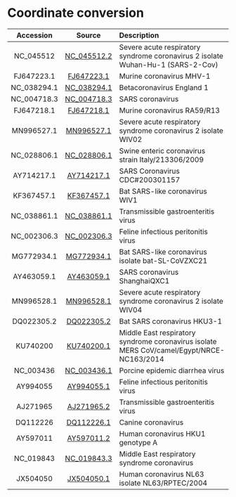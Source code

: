 


# Coordinate conversion

| Accession | Source | Description |
|:------:|:-----------:|:-----------|
| NC_045512 | [NC_045512.2](https://www.ncbi.nlm.nih.gov/nuccore/NC_045512.2)  | Severe acute respiratory syndrome coronavirus 2 isolate Wuhan-Hu-1 (SARS-2-Cov) |
| FJ647223.1 | [FJ647223.1](https://www.ncbi.nlm.nih.gov/nuccore/FJ647223.1) | Murine coronavirus MHV-1 |
| NC_038294.1 | [NC_038294.1](https://www.ncbi.nlm.nih.gov/nuccore/NC_038294) | Betacoronavirus England 1 |
| NC_004718.3 | [NC_004718.3](https://www.ncbi.nlm.nih.gov/nuccore/NC_004718.3) | SARS coronavirus |
| FJ647218.1 | [FJ647218.1](https://www.ncbi.nlm.nih.gov/nuccore/FJ647218) | Murine coronavirus RA59/R13 |
| MN996527.1 | [MN996527.1](https://www.ncbi.nlm.nih.gov/nuccore/MN996527.1) | Severe acute respiratory syndrome coronavirus 2 isolate WIV02 |
| NC_028806.1 | [NC_028806.1](https://www.ncbi.nlm.nih.gov/nuccore/NC_028806.1) | Swine enteric coronavirus strain Italy/213306/2009 |
| AY714217.1 | [AY714217.1](https://www.ncbi.nlm.nih.gov/nuccore/AY714217.1) | SARS Coronavirus CDC#200301157 |
| KF367457.1 | [KF367457.1](https://www.ncbi.nlm.nih.gov/nuccore/KF367457.1) | Bat SARS-like coronavirus WIV1 |
| NC_038861.1 | [NC_038861.1](https://www.ncbi.nlm.nih.gov/nuccore/NC_038861.1) | Transmissible gastroenteritis virus  |
| NC_002306.3 | [NC_002306.3](https://www.ncbi.nlm.nih.gov/nuccore/NC_002306.3) | Feline infectious peritonitis virus |
| MG772934.1 | [MG772934.1](https://www.ncbi.nlm.nih.gov/nuccore/MG772934) | Bat SARS-like coronavirus isolate bat-SL-CoVZXC21 |
| AY463059.1 | [AY463059.1](https://www.ncbi.nlm.nih.gov/nuccore/AY463059.1) | SARS coronavirus ShanghaiQXC1 |
| MN996528.1 | [MN996528.1](https://www.ncbi.nlm.nih.gov/nuccore/MN996528.1)  | Severe acute respiratory syndrome coronavirus 2 isolate WIV04 |
| DQ022305.2 | [DQ022305.2](https://www.ncbi.nlm.nih.gov/nuccore/DQ022305.2) | Bat SARS coronavirus HKU3-1 |
| KU740200 | [KU740200.1](https://www.ncbi.nlm.nih.gov/nuccore/KU740200.1) | Middle East respiratory syndrome coronavirus isolate MERS CoV/camel/Egypt/NRCE-NC163/2014 |
| NC_003436 | [NC_003436.1](https://www.ncbi.nlm.nih.gov/nuccore/NC_003436) | Porcine epidemic diarrhea virus |
| AY994055 | [AY994055.1](https://www.ncbi.nlm.nih.gov/nuccore/AY994055.1) | Feline infectious peritonitis virus |
| AJ271965 | [AJ271965.2](https://www.ncbi.nlm.nih.gov/nuccore/AJ271965.2) | Transmissible gastroenteritis virus |
| DQ112226 | [DQ112226.1](https://www.ncbi.nlm.nih.gov/nuccore/DQ112226) | Canine coronavirus |
| AY597011 | [AY597011.2](https://www.ncbi.nlm.nih.gov/nuccore/AY597011.2) | Human coronavirus HKU1 genotype A |
| NC_019843 | [NC_019843.3](https://www.ncbi.nlm.nih.gov/nuccore/NC_019843.3) | Middle East respiratory syndrome coronavirus |
| JX504050 | [JX504050.1](https://www.ncbi.nlm.nih.gov/nuccore/JX504050.3) | Human coronavirus NL63 isolate NL63/RPTEC/2004 |

										
